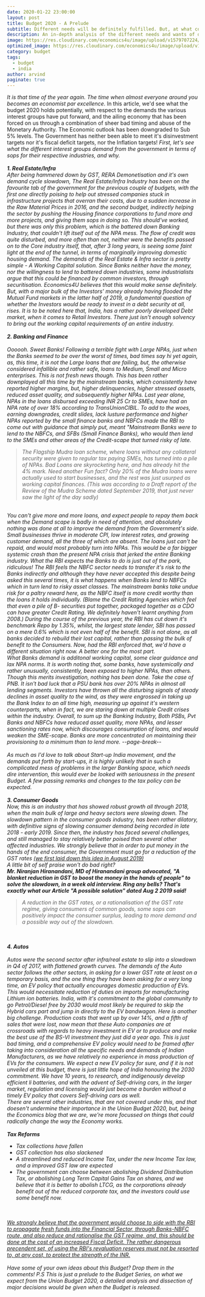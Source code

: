 ```yaml
---
date: 2020-01-22 23:00:00
layout: post
title: Budget 2020 - A Prelude
subtitle: Different needs will be definitely fulfilled. But, at what cost?
description: An in-depth analysis of the different needs and wants of different industries, and what the economy as a whole would need from the current budgeting exercise, and at what cost?
image: https://res.cloudinary.com/economics4u/image/upload/v1579707224/budget_2020_prelude_qxzjhd.png
optimized_image: https://res.cloudinary.com/economics4u/image/upload/v1579707224/budget_2020_prelude_qxzjhd.png
category: budget
tags:
  - budget
  - india
author: arvind
paginate: true
---
```


<em> It is that time of the year again. The time when almost everyone around you becomes an economist par excellence. </em>
In this article, we'd see what the budget 2020 holds potentially, with respect to the demands the various interest groups have put forward, and the ailing economy that has been forced on us through a combination of sheer bad timing and abuse of the Monetary Authority. The Economic outlook has been downgraded to Sub 5% levels. The Government has neither been able to meet it's disinvestment targets nor it's fiscal deficit targets, nor the Inflation targets!
<em> First, let's see what the different interest groups demand from the government in terms of sops for their respective industries, and why.
<br><br><strong> 1. Real Estate/Infra </strong>
<br>After being hammered down by GST, RERA Demonetisation and it's own demand cycle slowdown, The Real Estate/Infra Industry has been on the favourite tab of the government for the previous couple of budgets, with the first one directly poising to help out stressed companies stuck in infrastructure projects that overran their costs, due to a sudden increase in the Raw Material Prices in 2016, and the second budget, indirectly helping the sector by pushing the Housing finance corporations to fund more and more projects, and giving them sops in doing so.
This should've worked, but there was only this problem, which is the battered down Banking Industry, that couldn't lift itself out of the NPA mess. The flow of credit was quite disturbed, and more often than not, neither were the benefits passed on to the Core industry itself, that, after 3 long years, is seeing some faint light at the end of the tunnel, in terms of marginally improving domestic housing demand. The demands of the Real Estate & Infra sector is pretty simple - A Working Capital solution. Since Banks neither have the money, nor the willingness to lend to battered down industries, some industrialists argue that this could be financed by common investors, through securitisation. Economics4U believes that this would make sense definitely. But, with a major bulk of the Investors' money already having flooded the Mutual Fund markets in the latter half of 2019, a fundamental question of whether the Investors would be ready to invest in a debt security at all, rises. It is to be noted here that, India, has a rather poorly developed Debt market, when it comes to Retail Investors. There just isn't enough solvency to bring out the working capital requirements of an entire industry.<br>
<br><strong> 2. Banking and Finance</strong>
<br><br> Oooooh. Sweet Banks! Following a terrible fight with Large NPAs, just when the Banks seemed to be over the worst of times, bad times say hi yet again, as, this time, it is not the Large loans that are failing, but, the otherwise considered infallible and rather safe, loans to Medium, Small and Micro enterprises. This is not fresh news though. This has been rather downplayed all this time by the mainstream banks, which consistently have reported higher margins, but, higher delinquencies, higher stressed assets, reduced asset quality, and subsequently higher NPAs. Last year alone, NPAs in the loans disbursed exceeding INR 25 Cr to SMEs, have had an NPA rate of over 18% according to TransUnionCIBIL. To add to the woes, earning downgrades, credit slides, lack lusture performance and higher NPAs reported by the small finance banks and NBFCs made the RBI to come out with guidance that simply put, meant "Mainstream Banks were to lend to the NBFCs, and SFBs (Small Finance Banks), who would then lend to the SMEs and other areas of the Credit-scape that turned risky of late.
<blockquote> The Flagship Mudra loan scheme, where loans without any collateral security were given to regular tax paying SMEs, has turned into a pile of NPAs. Bad Loans are skyrocketing here, and has already hit the 4% mark. Need another Fun fact? Only 20% of the Mudra loans were actually used to start businesses, and the rest was just usurped as working capital finances. (This was according to a Draft report of the Review of the Mudra Scheme dated September 2019, that just never saw the light of the day sadly)</blockquote>
<br> You can't give more and more loans, and expect people to repay them back when the Demand scape is badly in need of attention, and absolutely nothing was done at all to improve the demand from the Government's side. Small businesses thrive in moderate CPI, low interest rates, and growing customer demand, all the three of which are absent. The loans just can't be repaid, and would most probably turn into NPAs. This would be a far bigger systemic crash than the present NPA crisis that jerked the entire Banking industry.
What the RBI expects the Banks to do is just out of the park, ridiculous! The RBI feels the NBFC sector needs to transfer it's risk to the Banks indirectly and although they have never accepted this despite being asked this several times, it is what happens when Banks lend to NBFCs which in turn lend to risky asset classes. The mainstream banks take undue risk for a paltry reward here, as the NBFC itself is more credit worthy than the loans it holds individually. (Blame the Credit Rating Agencies which feel that even a pile of B- securities put together, packaged together as a CDO can have greater Credit Rating. We definitely haven't learnt anything from 2008.)
During the course of the previous year, the RBI has cut down it's benchmark Repo by 1.35%, whilst, the largest state lender, SBI has passed on a mere 0.6% which is not even half of the benefit. SBI is not alone, as all banks decided to rebuild their lost capital, rather than passing the bulk of benefit to the Consumers. Now, had the RBI enforced that, we'd have a different situation right now. A better one for the most part.
<br>
What Banks demand is additonal working capital, some clear guidance and lax NPA norms. It is worth noting that, some banks, have systemically and rather unusually, consistently, been exposed to higher NPAs, than others. Though this merits investigation, nothing has been done. Take the case of PNB. It isn't bad luck that a PSU bank has over 20% NPAs in almost all lending segments.
Investors have thrown all the disturbing signals of steady declines in asset quality to the wind, as they were engrossed in taking up the Bank Index to an all time high, measuring up against it's western counterparts, when in fact, we are staring down at multiple Credit crises within the industry.
Overall, to sum up the Banking Industry, Both PSBs, Pvt Banks and NBFCs have reduced asset quality, more NPAs, and lesser sanctioning rates now, which discourages consumption of loans, and would weaken the SME-scape. Banks are more concentrated on maintaining their provisioning to a minimum than to lend more.
--page-break--
<br><br> As much as I'd love to talk about Start-up India movement, and the demands put forth by start-ups, it is highly unlikely that in such a complicated mess of problems in the larger Banking space, which needs dire intervention, this would ever be looked with seriousness in the present Budget. A few passing remarks and changes to the tax policy can be expected.
<br><br><strong> 3. Consumer Goods</strong>
<br> Now, this is an industry that has showed robust growth all through 2018, when the main bulk of large and heavy sectors were slowing down. The slowdown pattern in the consumer goods industry, has been rather dilatory, with definitive signs of slowing consumer demand being recorded in late 2018 - early 2019. Since then, the industry has faced several challenges, and still managed to stay relatively better poised than several other affected industries. We strongly believe that in order to put money in the hands of the end consumer, the Government must go for a reduction of the GST rates <a href="https://economics4u.org/a-possible-solution/">(we first laid down this idea in August 2019)</a>
<br><em> A little bit of self praise won't do bad right? </em><br><strong>Mr. Niranjan Hiranandani, MD of Hiranandani group advocated,  "A blanket reduction in GST to boost the money in the hands of people" to solve the slowdown, in a week old interview. Ring any bells? That's exactly what our Article "A possible solution" dated Aug 2 2019 said!</strong><br>
<blockquote>A reduction in the GST rates, or a rationalisation of the GST rate regime, giving consumers of common goods, some sops can positively impact the consumer surplus, leading to more demand and a possible way out of the slowdown.</blockquote>
<br><br><strong> 4. Autos</strong>
<br><br> Autos were the second sector after infra/real estate to slip into a slowdown in Q4 of 2017, with flattened growth curves. The demands of the Auto sector follows the other sectors, in asking for a lower GST rate at least on a temporary basis, and the one thing they have been asking for a very long time, an EV policy that actually encourages domestic production of EVs. This would necessitate reduction of duties on imports for manufacturing Lithium ion batteries. India, with it's commitment to the global community to go Petrol/Diesel free by 2030 would most likely be required to skip the Hybrid cars part and jump in directly to the EV bandwagon. Here is another big challenge. Production costs that went up by over 14%, and a fifth of sales that were lost, now mean that these Auto companies are at crossroads with regards to heavy investment in EV or to produce and make the best use of the BS-VI investment they just did a year ago. This is just bad timing, and a comprehensive EV policy would need to be framed after taking into consideration all the specific needs and demands of Indian Manufacturers, as we have relatively no experience in mass production of EVs for the consumers. 
We expect a new EV policy for sure, and if it is not unveiled at this budget, there is just little hope of India honouring the 2030 commitment. We have 10 years, to research, and indigenously develop efficient li batteries, and with the advent of Self-driving cars, in the larger market, regulation and licensing would just become a burden without a timely EV policy that covers Self-driving cars as well.
<br> <em> There are several other industries, that are not covered under this, and that doesen't undermine their importance in the Union Budget 2020, but, being the Economics blog that we are, we're more focussed on things that could radically change the way the Economy works.
<br>
<br><strong>Tax Reforms</strong>
<ul><li> Tax collections have fallen </li>
<li> GST collection has also slackened </li>
<li> A streamlined and reduced Income Tax, under the new Income Tax law, and a improved GST law are expected</li>
<li> The government can choose between abolishing Dividend Distribution Tax, or abolishing Long Term Capital Gains Tax on shares, and we believe that it is better to abolish LTCG, as the corporations already benefit out of the reduced corporate tax, and the investors could use some benefit now.</li></ul>

<br><br> <u>We strongly believe that the government would choose to side with the RBI to propagate fresh funds into the Financial Sector, through Banks-NBFC route, and also reduce and rationalise the GST regime, and, this should be done at the cost of an increased Fiscal Deficit. The rather dangerous precendent set, of using the RBI's revaluation reserves must not be resorted to, at any cost, to protect the strength of the INR.</u><br><br>
<em> Have some of your own ideas about this Budget? Drop them in the comments!</em>
P.S This is just a prelude to the Budget Series, on what we expect from the Union Budget 2020, a detailed analysis and dissection of major decisions would be given when the Budget is released.
